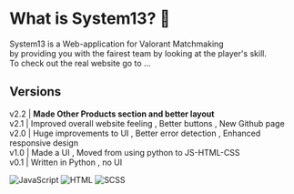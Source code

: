 # What is System13? 🤔
System13 is a Web-application for  Valorant Matchmaking <br/>
by providing you with the fairest team by looking at the player's skill. <br/>
To check out the real website go to ...
## Versions
v2.2 | **Made Other Products section and better layout** <br/>
v2.1 | Improved overall website feeling , Better buttons , New Github page <br/>
v2.0 | Huge improvements to UI , Better error detection , Enhanced responsive design <br/>
v1.0 | Made a UI , Moved from using python to JS-HTML-CSS <br/>
v0.1 | Written in Python , no UI


![JavaScript](https://img.shields.io/badge/JavaScript-F7DF1E?style=for-the-badge&logo=javascript&logoColor=black) ![HTML](https://img.shields.io/badge/HTML5-E34F26?style=for-the-badge&logo=html5&logoColor=white) ![SCSS](https://img.shields.io/badge/Sass-ff17fb?style=for-the-badge&logo=sass&logoColor=white)
